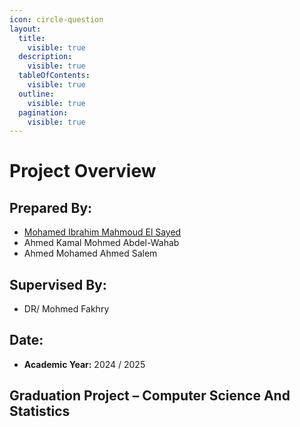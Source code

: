 ```yaml
---
icon: circle-question
layout:
  title:
    visible: true
  description:
    visible: true
  tableOfContents:
    visible: true
  outline:
    visible: true
  pagination:
    visible: true
---
```


# Project Overview

## Prepared By:

* [Mohamed Ibrahim Mahmoud El Sayed](https://github.com/mmedoo)
* Ahmed Kamal Mohmed Abdel-Wahab
* Ahmed Mohamed Ahmed Salem

## &#x20;Supervised By:

* DR/ Mohmed Fakhry

## Date:

* **Academic Year:** 2024 / 2025

## Graduation Project – Computer Science And Statistics
